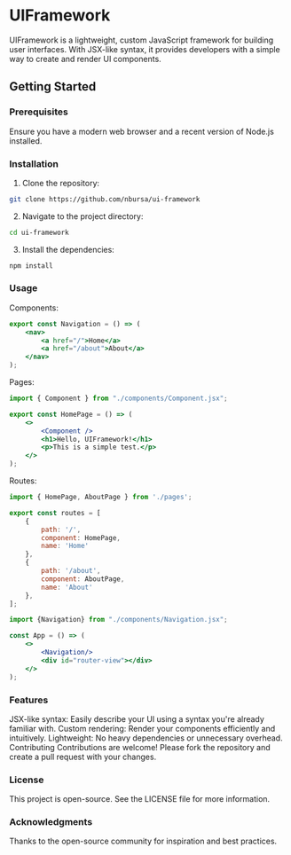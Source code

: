 # UIFramework

UIFramework is a lightweight, custom JavaScript framework for building user interfaces. With JSX-like syntax, it provides developers with a simple way to create and render UI components.

## Getting Started

### Prerequisites

Ensure you have a modern web browser and a recent version of Node.js installed.

### Installation

1. Clone the repository:
```bash
git clone https://github.com/nbursa/ui-framework
```
2. Navigate to the project directory:
```bash
cd ui-framework
```
3. Install the dependencies:
```bash
npm install
```

### Usage

Components:
```jsx
export const Navigation = () => (
    <nav>
        <a href="/">Home</a>
        <a href="/about">About</a>
    </nav>
);
```

Pages:
```jsx
import { Component } from "./components/Component.jsx";

export const HomePage = () => (
    <>
        <Component />
        <h1>Hello, UIFramework!</h1>
        <p>This is a simple test.</p>
    </>
);
```

Routes: 
```jsx
import { HomePage, AboutPage } from './pages';

export const routes = [
    {
        path: '/',
        component: HomePage,
        name: 'Home'
    },
    {
        path: '/about',
        component: AboutPage,
        name: 'About'
    },
];
```

```jsx
import {Navigation} from "./components/Navigation.jsx";

const App = () => (
    <>
        <Navigation/>
        <div id="router-view"></div>
    </>
);
```

### Features

JSX-like syntax: Easily describe your UI using a syntax you're already familiar with.
Custom rendering: Render your components efficiently and intuitively.
Lightweight: No heavy dependencies or unnecessary overhead.
Contributing
Contributions are welcome! Please fork the repository and create a pull request with your changes.

### License
This project is open-source. See the LICENSE file for more information.

### Acknowledgments
Thanks to the open-source community for inspiration and best practices.